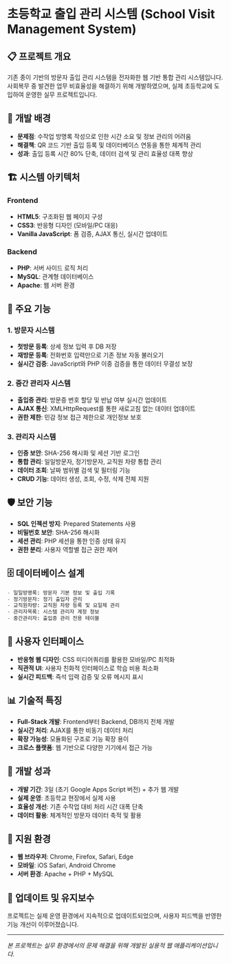# 초등학교 출입 관리 시스템 (School Visit Management System)

## 📋 프로젝트 개요
기존 종이 기반의 방문자 출입 관리 시스템을 전자화한 웹 기반 통합 관리 시스템입니다. 사회복무 중 발견한 업무 비효율성을 해결하기 위해 개발하였으며, 실제 초등학교에 도입하여 운영한 실무 프로젝트입니다.

## 🎯 개발 배경
- **문제점**: 수작업 방명록 작성으로 인한 시간 소요 및 정보 관리의 어려움
- **해결책**: QR 코드 기반 출입 등록 및 데이터베이스 연동을 통한 체계적 관리
- **성과**: 출입 등록 시간 80% 단축, 데이터 검색 및 관리 효율성 대폭 향상

## 🏗️ 시스템 아키텍처

### Frontend
- **HTML5**: 구조화된 웹 페이지 구성
- **CSS3**: 반응형 디자인 (모바일/PC 대응)
- **Vanilla JavaScript**: 폼 검증, AJAX 통신, 실시간 업데이트

### Backend
- **PHP**: 서버 사이드 로직 처리
- **MySQL**: 관계형 데이터베이스
- **Apache**: 웹 서버 환경

## 🔧 주요 기능

### 1. 방문자 시스템
- **첫방문 등록**: 상세 정보 입력 후 DB 저장
- **재방문 등록**: 전화번호 입력만으로 기존 정보 자동 불러오기
- **실시간 검증**: JavaScript와 PHP 이중 검증을 통한 데이터 무결성 보장

### 2. 중간 관리자 시스템  
- **출입증 관리**: 방문증 번호 할당 및 반납 여부 실시간 업데이트
- **AJAX 통신**: XMLHttpRequest를 통한 새로고침 없는 데이터 업데이트
- **권한 제한**: 민감 정보 접근 제한으로 개인정보 보호

### 3. 관리자 시스템
- **인증 보안**: SHA-256 해시화 및 세션 기반 로그인
- **통합 관리**: 일일방문자, 정기방문자, 교직원 차량 통합 관리
- **데이터 조회**: 날짜 범위별 검색 및 필터링 기능
- **CRUD 기능**: 데이터 생성, 조회, 수정, 삭제 전체 지원

## 🛡️ 보안 기능
- **SQL 인젝션 방지**: Prepared Statements 사용
- **비밀번호 보안**: SHA-256 해시화
- **세션 관리**: PHP 세션을 통한 인증 상태 유지
- **권한 분리**: 사용자 역할별 접근 권한 제어

## 🗄️ 데이터베이스 설계
```sql
- 일일방명록: 방문자 기본 정보 및 출입 기록
- 정기방문자: 정기 출입자 관리
- 교직원차량: 교직원 차량 등록 및 요일제 관리
- 관리자목록: 시스템 관리자 계정 정보
- 중간관리자: 출입증 관리 전용 테이블
```

## 🎨 사용자 인터페이스
- **반응형 웹 디자인**: CSS 미디어쿼리를 활용한 모바일/PC 최적화
- **직관적 UI**: 사용자 친화적 인터페이스로 학습 비용 최소화
- **실시간 피드백**: 즉석 입력 검증 및 오류 메시지 표시

## 📊 기술적 특징
- **Full-Stack 개발**: Frontend부터 Backend, DB까지 전체 개발
- **실시간 처리**: AJAX를 통한 비동기 데이터 처리
- **확장 가능성**: 모듈화된 구조로 기능 확장 용이
- **크로스 플랫폼**: 웹 기반으로 다양한 기기에서 접근 가능

## 🚀 개발 성과
- **개발 기간**: 3일 (초기 Google Apps Script 버전) + 추가 웹 개발
- **실제 운영**: 초등학교 현장에서 실제 사용
- **효율성 개선**: 기존 수작업 대비 처리 시간 대폭 단축
- **데이터 활용**: 체계적인 방문자 데이터 축적 및 활용

## 📱 지원 환경
- **웹 브라우저**: Chrome, Firefox, Safari, Edge
- **모바일**: iOS Safari, Android Chrome
- **서버 환경**: Apache + PHP + MySQL

## 🔄 업데이트 및 유지보수
프로젝트는 실제 운영 환경에서 지속적으로 업데이트되었으며, 사용자 피드백을 반영한 기능 개선이 이루어졌습니다.

---
*본 프로젝트는 실무 환경에서의 문제 해결을 위해 개발된 실용적 웹 애플리케이션입니다.*
